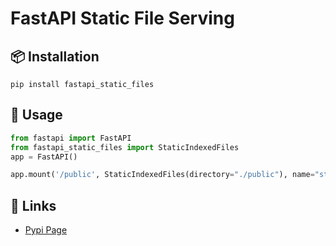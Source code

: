 # FastAPI Static File Serving

## 📦 Installation

```
pip install fastapi_static_files
```

## 🔨 Usage

```python
from fastapi import FastAPI
from fastapi_static_files import StaticIndexedFiles
app = FastAPI()

app.mount('/public', StaticIndexedFiles(directory="./public"), name="static")
```

## 🔗 Links

- [Pypi Page](https://pypi.org/project/fastapi-static-files/0.1.0/)

